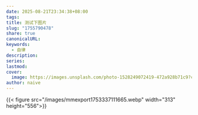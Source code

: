 ```yaml
---
date: 2025-08-21T23:34:38+08:00
tags:
title: 测试下图片
slug: "1755790478"
share: true
canonicalURL:
keywords:
  - 自律
description:
series:
lastmod:
cover:
  image: https://images.unsplash.com/photo-1528249072419-472a928b71c9?crop=entropy&cs=tinysrgb&fit=max&fm=jpg&ixid=M3wzNjAwOTd8MHwxfHNlYXJjaHwzfHwlRTclQkUlOEUlRTUlQTUlQjN8ZW58MHwwfHx8MTc1NTcwNjI0MHww&ixlib=rb-4.1.0&q=80&w=1080
author: naive
---
```



{{< figure src="/images/mmexport1753337111665.webp"  width="313" height="556">}}
